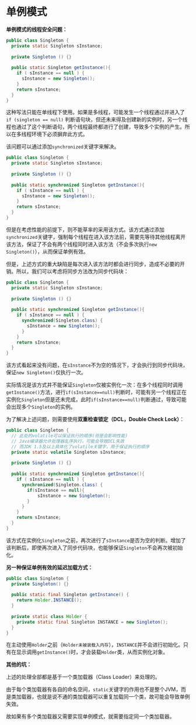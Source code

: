 # 单例模式

**单例模式的线程安全问题：**

```java
public class Singleton {
  private static Singleton sInstance;
  
  private Singleton () {}
  
  public static Singleton getInstance(){
    if ( sInstance == null ) {
      sInstance = new Singleton();
    }
    return sInstance;
  }
}
```

这种写法只能在单线程下使用。如果是多线程，可能发生一个线程通过并进入了 `if (singleton == null)` 判断语句块，但还未来得及创建新的实例时，另一个线程也通过了这个判断语句，两个线程最终都进行了创建，导致多个实例的产生。所以在多线程环境下必须摒弃此方式。

该问题可以通过添加`synchronized`关键字来解决。

```java
public class Singleton {
  private static Singleton sInstance;
  
  private Singleton () {}
  
  public static synchronized Singleton getInstance(){
    if ( sInstance == null ) {
      sInstance = new Singleton();
    }
    return sInstance;
  }
}
```

但是在考虑性能的前提下，则不能草率的采用该方式。该方式通过添加`synchronized`关键字，强制每个线程在进入该方法前，需要先等待其他线程离开该方法，保证了不会有两个线程同时进入该方法（不会多次执行`new Singleton()`），从而保证单例有效。

但是，上述方式的重大缺陷是每次进入该方法时都会进行同步，造成不必要的开销。所以，我们可以考虑将同步方法改为同步代码块：

```java
public class Singleton {
  private static Singleton sInstance;
  
  private Singleton () {}
  
  public static synchronized Singleton getInstance(){
    if ( sInstance == null ) {
      synchronized(Singleton.class) {
        sInstance = new Singleton();
      }
    }
    return sInstance;
  }
}
```

该方式看起来没有问题，在`sInstance`不为空的情况下，才会执行到同步代码块，保证`new Singleton()`仅执行一次。

实际情况是该方式并不能保证`Singleton`仅被实例化一次：在多个线程同时调用`getInstance()`方法，进行`if(sInstance==null)`判断时，可能有另一个线程正在实例化`Singleton`但是还未完成，此时`if(sInstance==null)`判断通过，导致可能会出现多个`Singleton`的实例。

为了解决上述问题，则需要使用**双重检查锁定（DCL，Double Check Lock）**：

```java
public class Singleton {
  // 此处的volatile可以保证执行的顺序(但是会影响性能)
  // Java编译器允许处理器乱序执行，可能会导致DCL失效
  // 而JDK 1.5及以上具体化了volatile关键字，用于保证执行的顺序
  private static volatile Singleton sInstance;
  
  private Singleton () {}
  
  public static synchronized Singleton getInstance(){
    if ( sInstance == null ) {
      synchronized(Singleton.class) {
        if(sInstance == null){
        	sInstance = new Singleton();
        }
      }
    }
    return sInstance;
  }
}
```

该方式在实例化`Singleton`之前，再次进行了`sInstance`是否为空的判断。增加了该判断后，即使再次进入了同步代码块，也能够保证`Singleton`不会再次被初始化。

**另一种保证单例有效的延迟加载方式：**

```java
public class Singleton {
  private Singleton() {}
  
  public static final Singleton getInstance() {
    return Holder.INSTANCE();
  }
  
  private static class Holder {
    private static final Singleton INSTANCE = new Singleton();
  }
}
```

在主动使用`Holder`之前（`Holder未被装载入内存`），`INSTANCE`并不会进行初始化。只有在显示调用`getInstance()`时，才会装载`Holder`类，从而实例化对象。



**其他的坑：**

上述的处理全部都是基于一个类加载器（Class Loader）来处理的。

由于每个类加载器有各自的命名空间，`static`关键字的作用也不是整个JVM，而是类加载器，也就是说不通的类加载器可以重复加载同一个类，故可能会导致单例失效。

故如果有多个类加载器又需要实现单例模式，就需要指定同一个类加载器。